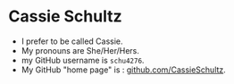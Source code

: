 # Cassie Schultz

* I prefer to be called Cassie.
* My pronouns are She/Her/Hers.
* my GitHub username is `schu4276`.
* My GitHub "home page" is : [github.com/CassieSchultz](https://github.com/schu4276).
